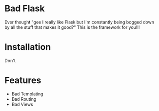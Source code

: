 # Bad Flask
Ever thought "gee I really like Flask but I'm constantly being bogged down by all the stuff that
makes it good?" This is the framework for you!!!

# Installation
Don't

# Features
- Bad Templating
- Bad Routing
- Bad Views
